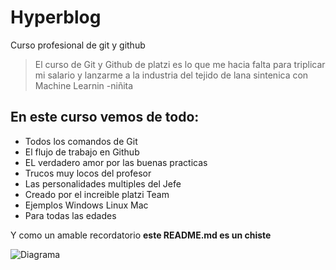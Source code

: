 # Hyperblog
Curso profesional de git y github 
 > El curso de Git y Github de platzi es lo que me hacia falta para triplicar mi salario y lanzarme a la industria del tejido de lana sintenica con Machine Learnin
 > -niñita

## En este curso vemos de todo:
* Todos los comandos de Git
* El flujo de trabajo en Github
* EL verdadero amor por las buenas practicas 
* Trucos muy locos del profesor 
* Las personalidades multiples del Jefe
* Creado por el increible platzi Team
* Ejemplos Windows Linux Mac
* Para todas las edades

Y como un amable recordatorio 
**este README.md es un chiste**

![Diagrama](https://viewer.diagrams.net/?tags=%7B%7D&highlight=0000ff&edit=_blank&layers=1&nav=1#R3Vpdj9o4FP01PLZKYvLB48BMuyvtSqMdrbb7aJJL4taJWccZoL9%2B7cSGOAGGUoZAGWkUX38kPuf45NowQrN8%2FZnjZfYnS4COPCdZj9DjyPOiyJH%2FVWDTBMZB1ARSTpIm5O4CL%2BQ76KDul1YkgdJqKBijgiztYMyKAmJhxTDnbGU3WzBq33WJU%2BgFXmJM%2B9F%2FSCIyPS3f2cV%2FA5Jm5s6uo2tybBrrQJnhhK1aIfQ0QjPOmGiu8vUMqMLO4NL0%2B3SgdvtgHApxSofYjedREgah5wCG%2BQc9wCumlZ7r7wWJCVaPCiVhhX5ssTFYyPEk7LIwXWVEwMsSx6pmJYmXsUzkVJZcebkglM4YZbzuhxIM0SKW8VJw9g1aNUEcwXwha%2FqTMY8HXMC6FdKT%2BwwsB8E3somu9cZ%2B00UrLdTF1Y4213CRtSgzCsVaKel25B2Y8kLjeRq2Xg%2Fb6WiGRtOH8r8KEgVxAmq%2BnCVVLNidI%2B0GA0KNelA%2FpBxSbMHrYDVELA2B1EU1GQ6vpMSNdQgoSHLvNHj%2BgDT4PRr%2BAkzJd81DDCXbqh6n9wb1OLShjgZEOugh%2FaSaV2WFOVEgk0IugFrZpFgwnuOY1OaD7t3R0ZACj%2FbDXpJSQF6%2FNBmVr0%2BxH%2FdfRvmDcjB5i4PGadQVVf8Ex0WJ4zYPamoLUhhrqpPVjj%2FFLF9yfOc8%2BUPyZJL3FnotfGBNxJfW9b%2Fy2vmIOh9d%2BQycyOcBBZmjYoV8ti%2FtQtPdl8WvIMRGbyFwJV%2F0aMq4yFjKJN9%2FMLbcT9DCV397Cao%2Fsiau%2BCskprvMF1qNHPmZTI6xWLKKx3AAKk2TwDwFcTRTh8TaqvSlwIFiQV7tnctFeXVvmteTWDpM8iFZvBuv3s3wivpuJx%2FqRRcLVkAX3lvi%2FQilB0RwdarRzVA9Hozqn6fzmFhuhurgZqju78n%2BNpuEjgTKDC%2FVZZXTB7lhllhNVepBYkkMngN9ZiUR6kgIPc6ZECyXDaiqmOL4W8pZVSRtjOtPa4wHSlLVV7BOqtRQbQ7Wxme9mzvEbyV4gaTKRY6VVLmTflKF9uRUwXscKfXP60ZegHOFKBX1fO2SA2sBRTJSSZ%2BuSa12utR1gyJ5UOemssSWUNQLzZzLuhKraYLL7Jg3OJY3%2BO1l656%2BbK%2F0mo4ut57bibYRwMlrXA%2F3zIh8%2BF1SP%2FEtc%2FUCS47I2V9tbtBMXI%2FZPhnu3AaFP3WbBrzebWqBb%2FE5T%2FP9c1R9qsQP79NaXvaJ4%2FyEDZvtQsd2CIZjz1Eq3y555BzxocNKvoBDeY7tUGOnZ1Bjd59Due9hUf2z2DcsihQxrepN93U9yj3sUR%2Bcj44b2kYVoOgsq6qHeFy3E5bHTcsid1WqsGm36yZPF3U99Lbr%2BYO6nu0%2FpvyjvjaOOt9TeJ2B3tG5wl9gKfxAln2l17V308JFfmjpzQvD84Trmw359gs2dDXh9s%2B57124w8vWvW3Zdo6OPfdcv%2B0Yt4uu5rdmF3bzuyPXZBdb5Z57sHEk7TicWuw5lrmo0oO3lT4ZMLPoJATb8hk7puMDna10Wdz9JKhpvvtdFXr6Hw%3D%3D)